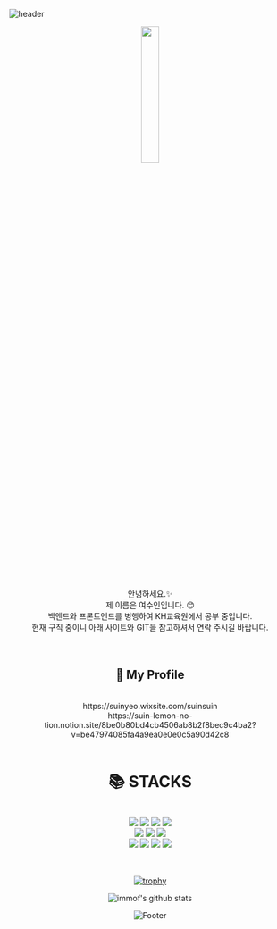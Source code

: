 
![header](https://capsule-render.vercel.app/api?type=waving&color=gradient&height=250&section=header&text=Suin%20&fontSize=100&fontAlign=80&animation=twinkling)


<p align="center"><img width="25%" src="https://user-images.githubusercontent.com/103043510/168200822-03670751-ae44-4879-aef1-0cca2e301efe.png"/> </p>
<br>
<div align=center> 
안녕하세요.✨<br>
제 이름은 여수인입니다. 😊<br>
백앤드와 프론트앤드를 병행하여 KH교육원에서 공부 중입니다.<br>
현재 구직 중이니 아래 사이트와 GIT을 참고하셔서 연락 주시길 바랍니다.<br>
<br>
<br>
  <h2>📄 My Profile</h2>
  <br>
 https://suinyeo.wixsite.com/suinsuin
  <br>
 https://suin-lemon-no-tion.notion.site/8be0b80bd4cb4506ab8b2f8bec9c4ba2?v=be47974085fa4a9ea0e0e0c5a90d42c8
</div>
<br>
<div align=center><h1>📚 STACKS</h1></div>
<br>

<div align=center> 
  <img src="https://img.shields.io/badge/java-007396?style=for-the-badge&logo=java&logoColor=white"> 
  <img src="https://img.shields.io/badge/html5-E34F26?style=for-the-badge&logo=html5&logoColor=white"> 
  <img src="https://img.shields.io/badge/css-1572B6?style=for-the-badge&logo=css3&logoColor=white"> 
  <img src="https://img.shields.io/badge/javascript-F7DF1E?style=for-the-badge&logo=javascript&logoColor=black"> 
   <br>
  
  <img src="https://img.shields.io/badge/jquery-0769AD?style=for-the-badge&logo=jquery&logoColor=white">
  <img src="https://img.shields.io/badge/oracle-F80000?style=for-the-badge&logo=oracle&logoColor=white"> 
  <img src="https://img.shields.io/badge/mysql-4479A1?style=for-the-badge&logo=mysql&logoColor=white"> 
  <br>
  
  <img src="https://img.shields.io/badge/spring-6DB33F?style=for-the-badge&logo=spring&logoColor=white"> 
  <img src="https://img.shields.io/badge/apache tomcat-F8DC75?style=for-the-badge&logo=apachetomcat&logoColor=white">
  <img src="https://img.shields.io/badge/github-181717?style=for-the-badge&logo=github&logoColor=white">
  <img src="https://img.shields.io/badge/git-F05032?style=for-the-badge&logo=git&logoColor=white">
  <br>
  <br>
  <br>

[![trophy](https://github-profile-trophy.vercel.app/?username=immof&row=1)](https://github.com/ryo-ma/github-profile-trophy)

![immof's github stats](https://github-readme-stats.vercel.app/api?username=immof&show_icons=true)

<!-- [![Top Langs](https://github-readme-stats.vercel.app/api/top-langs/?username=immof&layout=compact)](https://github.com/immof/immof)
 -->




![Footer](https://capsule-render.vercel.app/api?type=waving&color=auto&height=200&section=footer)
